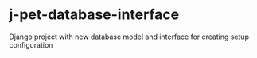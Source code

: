 # j-pet-database-interface
Django project with new database model and interface for creating setup configuration
